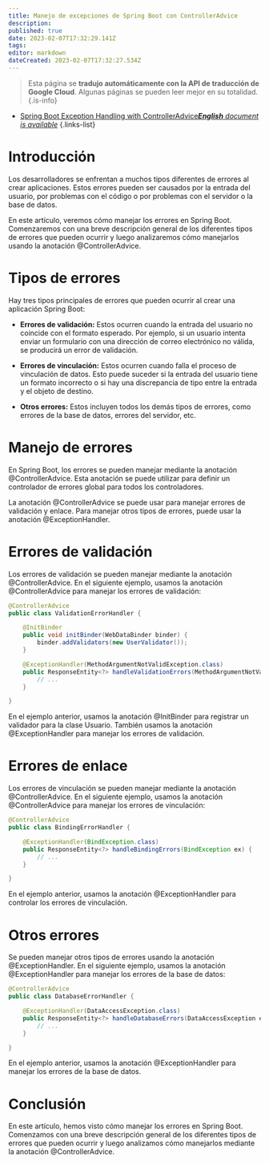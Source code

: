 ```yaml
---
title: Manejo de excepciones de Spring Boot con ControllerAdvice
description: 
published: true
date: 2023-02-07T17:32:29.141Z
tags: 
editor: markdown
dateCreated: 2023-02-07T17:32:27.534Z
---
```


> Esta página se **tradujo automáticamente con la API de traducción de Google Cloud**.
Algunas páginas se pueden leer mejor en su totalidad.{.is-info}



- [Spring Boot Exception Handling with ControllerAdvice***English** document is available*](/en/Knowledge-base/Spring-Boot/spring-boot-exception-handling-with-controlleradvice)
{.links-list}



# Introducción

Los desarrolladores se enfrentan a muchos tipos diferentes de errores al crear aplicaciones. Estos errores pueden ser causados por la entrada del usuario, por problemas con el código o por problemas con el servidor o la base de datos.

En este artículo, veremos cómo manejar los errores en Spring Boot. Comenzaremos con una breve descripción general de los diferentes tipos de errores que pueden ocurrir y luego analizaremos cómo manejarlos usando la anotación @ControllerAdvice.

# Tipos de errores

Hay tres tipos principales de errores que pueden ocurrir al crear una aplicación Spring Boot:

* **Errores de validación:** Estos ocurren cuando la entrada del usuario no coincide con el formato esperado. Por ejemplo, si un usuario intenta enviar un formulario con una dirección de correo electrónico no válida, se producirá un error de validación.

* **Errores de vinculación:** Estos ocurren cuando falla el proceso de vinculación de datos. Esto puede suceder si la entrada del usuario tiene un formato incorrecto o si hay una discrepancia de tipo entre la entrada y el objeto de destino.

* **Otros errores:** Estos incluyen todos los demás tipos de errores, como errores de la base de datos, errores del servidor, etc.

# Manejo de errores

En Spring Boot, los errores se pueden manejar mediante la anotación @ControllerAdvice. Esta anotación se puede utilizar para definir un controlador de errores global para todos los controladores.

La anotación @ControllerAdvice se puede usar para manejar errores de validación y enlace. Para manejar otros tipos de errores, puede usar la anotación @ExceptionHandler.

# Errores de validación

Los errores de validación se pueden manejar mediante la anotación @ControllerAdvice. En el siguiente ejemplo, usamos la anotación @ControllerAdvice para manejar los errores de validación:

```java
@ControllerAdvice
public class ValidationErrorHandler {

    @InitBinder
    public void initBinder(WebDataBinder binder) {
        binder.addValidators(new UserValidator());
    }

    @ExceptionHandler(MethodArgumentNotValidException.class)
    public ResponseEntity<?> handleValidationErrors(MethodArgumentNotValidException ex) {
        // ...
    }

}
```

En el ejemplo anterior, usamos la anotación @InitBinder para registrar un validador para la clase Usuario. También usamos la anotación @ExceptionHandler para manejar los errores de validación.

# Errores de enlace

Los errores de vinculación se pueden manejar mediante la anotación @ControllerAdvice. En el siguiente ejemplo, usamos la anotación @ControllerAdvice para manejar los errores de vinculación:

```java
@ControllerAdvice
public class BindingErrorHandler {

    @ExceptionHandler(BindException.class)
    public ResponseEntity<?> handleBindingErrors(BindException ex) {
        // ...
    }

}
```

En el ejemplo anterior, usamos la anotación @ExceptionHandler para controlar los errores de vinculación.

# Otros errores

Se pueden manejar otros tipos de errores usando la anotación @ExceptionHandler. En el siguiente ejemplo, usamos la anotación @ExceptionHandler para manejar los errores de la base de datos:

```java
@ControllerAdvice
public class DatabaseErrorHandler {

    @ExceptionHandler(DataAccessException.class)
    public ResponseEntity<?> handleDatabaseErrors(DataAccessException ex) {
        // ...
    }

}
```

En el ejemplo anterior, usamos la anotación @ExceptionHandler para manejar los errores de la base de datos.

# Conclusión

En este artículo, hemos visto cómo manejar los errores en Spring Boot. Comenzamos con una breve descripción general de los diferentes tipos de errores que pueden ocurrir y luego analizamos cómo manejarlos mediante la anotación @ControllerAdvice.